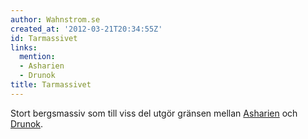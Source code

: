 ```yaml
---
author: Wahnstrom.se
created_at: '2012-03-21T20:34:55Z'
id: Tarmassivet
links:
  mention:
  - Asharien
  - Drunok
title: Tarmassivet
---
```


Stort bergsmassiv som till viss del utgör gränsen mellan [Asharien] och [Drunok].

  [Asharien]: Asharien
  [Drunok]: Drunok